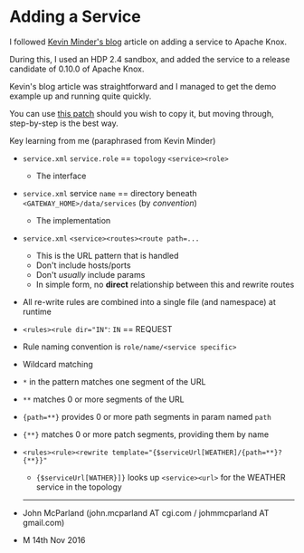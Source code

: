 # Adding a Service
I followed [Kevin Minder's blog](http://kminder.github.io/knox/2015/11/16/adding-a-service-to-knox.html) article on adding a service to Apache Knox.

During this, I used an HDP 2.4 sandbox, and added the service to a release candidate of 0.10.0 of Apache Knox.

Kevin's blog article was straightforward and I managed to get the demo example up and running quite quickly.

You can use [this patch](/patches/TUTORIAL.patch) should you wish to copy it, but moving through, step-by-step is the best way.

Key learning from me (paraphrased from Kevin Minder)

 * ```service.xml``` ```service.role``` == ```topology``` ```<service><role>```
   * The interface
 * ```service.xml``` service ```name``` == directory beneath ```<GATEWAY_HOME>/data/services``` (by *convention*)
   * The implementation
 * ```service.xml``` ```<service><routes><route path=...```
   * This is the URL pattern that is handled
   * Don't include hosts/ports
   * Don't *usually* include params
   * In simple form, no **direct** relationship between this and rewrite routes

 * All re-write rules are combined into a single file (and namespace) at runtime
 * ```<rules><rule dir="IN"```: ```IN``` == REQUEST
 * Rule naming convention is ```role/name/<service specific>```
 * Wildcard matching
  * ```*``` in the pattern matches one segment of the URL
  * ```**``` matches 0 or more segments of the URL
  * ```{path=**}``` provides 0 or more path segments in param named ```path```
  * ```{**}``` matches 0 or more patch segments, providing them by name
 * ```<rules><rule><rewrite template="{$serviceUrl[WEATHER]/{path=**}?{**}}"```
   * ```{$serviceUrl[WATHER}]}``` looks up ```<service><url>``` for the WEATHER service in the topology

   ---

 * John McParland (john.mcparland AT cgi.com / johmmcparland AT gmail.com)
 * M 14th Nov 2016
